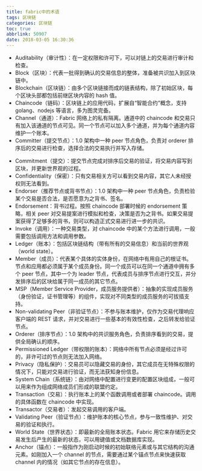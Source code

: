 ```yaml
---
title: fabric中的术语
tags: 区块链
categories: 区块链
toc: true
abbrlink: 50907
date: 2018-03-05 16:30:36
---
```


- Auditability（审计性）：在一定权限和许可下，可以对链上的交易进行审计和检查。
- Block（区块）：代表一批得到确认的交易信息的整体，准备被共识加入到区块链中。
- Blockchain（区块链）：由多个区块链接而成的链表结构，除了初始区块，每个区块头部都包括前继区块内容的 hash 值。
- Chaincode（链码）：区块链上的应用代码，扩展自“智能合约”概念，支持 golang、nodejs 等语言，多为图灵完备。
- Channel（通道）：Fabric 网络上的私有隔离。通道中的 chaincode 和交易只有加入该通道的节点可见。同一个节点可以加入多个通道，并为每个通道内容维护一个账本。
- Committer（提交节点）：1.0 架构中一种 peer 节点角色，负责对 orderer 排序后的交易进行检查，选择合法的交易执行并写入存储。

<!-- more -->

- Commitment（提交）：提交节点完成对排序后交易的验证，将交易内容写到区块，并更新世界观的过程。
- Confidentiality（保密）：只有交易相关方可以看到交易内容，其它人未经授权则无法看到。
- Endorser（推荐节点或背书节点）：1.0 架构中一种 peer 节点角色，负责检验某个交易是否合法，是否愿意为之背书、签名。
- Endorsement：背书过程。按照 chaincode 部署时候的 endorsement 策略，相关 peer 对交易提案进行模拟和检查，决策是否为之背书。如果交易提案获得了足够多的背书，则可以构造正式交易进行进一步的共识。
- Invoke（调用）：一种交易类型，对 chaincode 中的某个方法进行调用，一般需要包括调用方法和调用参数。
- Ledger（账本）：包括区块链结构（带有所有的交易信息）和当前的世界观（world state）。
- Member（成员）：代表某个具体的实体身份，在网络中有用自己的根证书。节点和应用都必须属于某个成员身份。同一个成员可以在同一个通道中拥有多个 peer 节点，其中一个为 leader 节点，代表成员与排序节点进行交互，并分发排序后的区块给属于同一成员的其它节点。
- MSP（Member Service Provider，成员服务提供者）：抽象的实现成员服务（身份验证，证书管理等）的组件，实现对不同类型的成员服务的可拔插支持。
- Non-validating Peer（非验证节点）：不参与账本维护，仅作为交易代理响应客户端的 REST 请求，并对交易进行一些基本的有效性检查，之后转发给验证节点。
- Orderer（排序节点）：1.0 架构中的共识服务角色，负责排序看到的交易，提供全局确认的顺序。
- Permissioned Ledger（带权限的账本）：网络中所有节点必须是经过许可的，非许可过的节点则无法加入网络。
- Privacy（隐私保护）：交易员可以隐藏交易的身份，其它成员在无特殊权限的情况下，只能对交易进行验证，而无法获知身份信息。
- System Chain（系统链）：由对网络中配置进行变更的配置区块组成，一般可以用来作为组成网络成员们形成的联盟约定。
- Transaction（交易）：执行账本上的某个函数调用或者部署 chaincode。调用的具体函数在 chaincode 中实现。
- Transactor（交易者）：发起交易调用的客户端。
- Validating Peer（验证节点）：维护账本的核心节点，参与一致性维护、对交易的验证和执行。
- World State（世界状态）：即最新的全局账本状态。Fabric 用它来存储历史交易发生后产生的最新的状态，可以用键值或文档数据库实现。
- Anchor（锚点）：一般指作为刚启动时候的初始联络元素或与其它结构的沟通元素。如刚加入一个 channel 的节点，需要通过某个锚点节点来快速获取 channel 内的情况（如其它节点的存在信息）。
